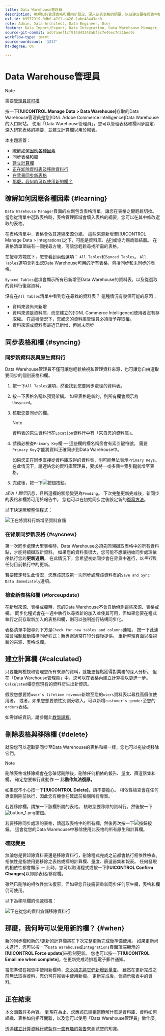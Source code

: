 ```yaml
---
title: Data Warehouse管理員
description: 瞭解如何管理表格和欄同步設定、深入研究表格的綱要，以及建立要在報告中使用的計算欄。
exl-id: b9577919-0db0-47f1-a426-1abe48443ac0
role: Admin, Data Architect, Data Engineer, User
feature: Data Import/Export, Data Integration, Data Warehouse Manager, Commerce Tables
source-git-commit: adb7aaef1cf914d43348abf5c7e4bec7c51bed0c
workflow-type: tm+mt
source-wordcount: '1237'
ht-degree: 0%

---
```


# Data Warehouse管理員

>[!NOTE]
>
>需要[管理員許可權](../../administrator/user-management/user-management.md)

按一下&#x200B;**[!UICONTROL Manage Data > Data Warehouse]**&#x200B;存取的Data Warehouse管理員是您[!DNL Adobe Commerce Intelligence]Data Warehouse的入口網站。 使用「Data Warehouse管理員」，您可以管理表格和欄同步設定、深入研究表格的綱要，並建立計算欄以用於報表。

本主題涵蓋：

* [瞭解如何因應各種因素](#learning)
* [同步表格和欄](#syncing)
* [建立計算欄](#calculated)
* [正在卸除資料表及移除資料行](#delete)
* [在背景同步新表格](#syncnew)
* [那麼，我何時可以使用新的欄？](#when)

## 瞭解如何因應各種因素 {#learning}

`Data Warehouse Manager`頁面的左側包含表格清單，讓您在表格之間輕鬆切換。 當您從清單中選取表格時，表格管理區域會填入表格的綱要，您可以在其中修改選取的表格。

在表格清單中，表格會依其連線來源分組。 這些來源新增至[!UICONTROL Manage Data > Integrations]之下，可能是資料庫、[API](https://developer.adobe.com/commerce/services/reporting/)或協力廠商聯結器。 在表格清單頂端有一個搜尋方塊，可讓您輕鬆尋找所需的表格。

在搜尋方塊底下，您會看到兩個選項： `All Tables`和`Synced Tables`。 `All Tables`選項會列出您Data Warehouse可用的所有表格，包括同步和未同步的表格。

`Synced Tables`選項會顯示所有已新增至Data Warehouse的資料表，以及從選取的資料行復寫資料。

沒有在`All Tables`清單中看到您在尋找的資料表？ 這種情況有幾個可能的原因：

* 資料來源尚未新增
* 資料來源是資料庫，而您建立的[!DNL Commerce Intelligence]使用者沒有存取權。 在這種情況下，您或您的資料庫管理員必須授予存取權。
* 資料來源或資料表最近已新增，但尚未同步

## 同步表格和欄 {#syncing}

### 同步新資料表與原生資料行

Data Warehouse管理員不僅可讓您輕鬆檢視和管理資料來源，也可讓您自由選取要同步的個別表格和欄。

1. 按一下`All Tables`選項，然後找到您要同步處理的資料表。
1. 按一下表格名稱以預覽架構。 如果表格是新的，則所有欄會顯示為`Unsynced`。
1. 核取您要同步的欄。

   >[!NOTE]
   >
   >資料表的原生資料行在`Location`資料行中有「來自您的資料庫」。

1. 請務必檢查`Primary Key`欄 — 這些欄的欄名稱旁會有索引鍵符號。 需要`Primary Key`才能將資料正確同步到Data Warehouse中。

   如果您正在同步直接從資料庫取得的資料表，則可能無法表示`Primary Keys`。 在此情況下，請連絡您的資料庫管理員，要求將一或多個主索引鍵新增至表格。
1. 完成後，按一下![按鈕](../../assets/button.png)按鈕。

*成功！顯示*&#x200B;訊息，且所選欄的狀態變更為`Pending`。 下次完整更新完成後，新同步的表格和欄將可用於報告中。 您也可以在初始同步之後設定新的[復寫方法](./cfg-replication-methods.md)。

以下快速瞭解整個程式：

![正在將資料行新增至資料倉儲](../../assets/DW_sync.gif)

### 在背景同步新表格 {#syncnew}

第一次同步處理大型表格時，Data Warehouse必須先回溯擷取表格中的所有資料點，才能持續擷取新資料。 如果您的資料表很大，您可能不想讓初始同步處理依序執行您的&#x200B;**更新週期**。 在此情況下，您希望初始同步會在背景中進行，以&#x200B;*平行*&#x200B;與任何目前執行中的更新。

若要確定發生此情況，您應該選取第一次同步處理該資料表的`Save and Sync Data Immediately`選項。

### 檢查新表格和欄 {#forceupdate}

在新增來源、表格或欄時，您的Data Warehouse不會自動偵測這些來源、表格或欄。 同步化程式會在一週中執行以尋找新的加入並使其可用，但如果您要在程式執行之前存取新加入的表格和欄，則可以強制進行結構同步化。

表格清單中搜尋列下方是`Check for new tables and columns`連結。 按一下此連結會強制啟動結構同步程式；新專案通常在10分鐘後提供。 重新整理頁面以檢視新的來源、表格或欄。

## 建立計算欄 {#calculated}

只要能夠檢視和管理您所有來源的資料，就能更輕鬆獲得對業務的深入分析。 但在「Data Warehouse管理員」中，您可以在表格內建立計算欄以更進一步。 `Calculated`欄從您現有的資料衍生出新資訊。

假設您想要將`user's lifetime revenue`新增至您的`users`資料表以尋找高價值使用者。 或者，如果您想要依性別劃分收入，可以新增`customer's gender`至您的`orders`表格。

如需詳細資訊，請參閱此[教學課程](../../data-analyst/data-warehouse-mgr/creating-calculated-columns.md)。

## 刪除表格與移除欄 {#delete}

就像您可以選取要同步至Data Warehouse的表格和欄一樣，您也可以拖放或移除它們。

>[!NOTE]
>
>刪除表格或移除欄會在您確認刪除後，刪除任何相依的報告、量度、篩選器集和欄。 確定您要執行此動作 — **此動作無法復原。**

如果您不小心按一下&#x200B;**[!UICONTROL Delete]**，請不要擔心。 相依性檢查會在任何專案刪除前執行，因此您有機會在確認前檢閱所有專案。

若要移除欄，請按一下該欄所屬的表格。 核取您要移除的資料行，然後按一下![button\_1.png](../../assets/button_1.png)按鈕。

若要移除同步處理的表格，請選取表格中的所有欄，然後再次按一下![按鈕](../../assets/button_1.png)按鈕。 這會從您的Data Warehouse中移除使用此表格的所有原生和計算欄。

### 確認變更

無論您是要卸除資料表還是移除資料行，刪除程式完成之前都會執行相依性檢查。 相依性是指使用要移除之表格或欄的計算欄、量度、篩選器集和報表。 任何發現的相依性都會顯示 — 此時，您可以取消程式或按一下&#x200B;**[!UICONTROL Confirm Changes]**&#x200B;以卸除表格/移除欄。

雖然已刪除的相依性無法復原，但如果您日後需要重新同步任何原生欄，表格和欄仍可使用。

以下為移除欄的快速檢視：

![正在從您的資料倉儲移除資料行](../../assets/DW_delete.gif)

## 那麼，我何時可以使用新的欄？ {#when}

新的同步欄和新的/更新的計算欄將在下次完整更新完成後準備使用。 如果更新尚未進行，您可以按一下`Data Warehouse`或`Integrations`頁面頂端顯示的&#x200B;**[!UICONTROL Force update]**&#x200B;來強制更新。 您也可以按一下&#x200B;**[!UICONTROL Email me when complete]**，在更新完成時排程電子郵件通知。

當您準備在報告中使用新欄時，[您必須先將它們新增到量度](../data-warehouse-mgr/manage-data-dimensions-metrics.md)。 雖然在更新完成之前無法取得資料，您仍可在報表中使用新欄。 更新完成後，會顯示報表中的資料。

## 正在結束

本文涵蓋許多內容。 到現在為止，您應該已經相當瞭解什麼是資料庫、資料如何組織、表格如何相互關聯，以及您可以使用「Data Warehouse管理員」做什麼。

透過[建立計算資料行](../data-warehouse-mgr/creating-calculated-columns.md)或[製作一些有趣的報告](../../tutorials/using-visual-report-builder.md)來測試您的知識。
